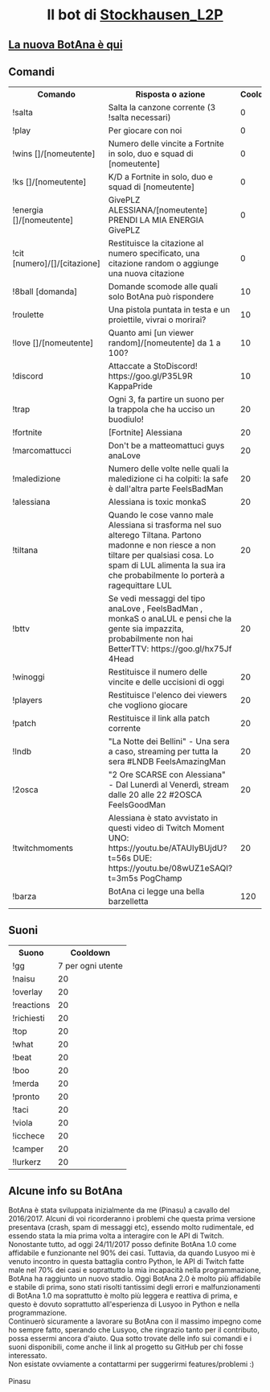 <center><h1>Il bot di <a href="https://www.twitch.tv/stockhausen_l2p/">Stockhausen_L2P</a></h1></center>

<h2>
  <a href="https://clips.twitch.tv/TalentedEnticingVultureImGlitch">La nuova BotAna è qui</a>
</h2>
<div>
  <h2>Comandi</h2>
  <table>
    <tr>
      <th>Comando</th>
      <th>Risposta o azione</th>
      <th>Cooldown</th>
    </tr>
    <tr>
      <td>!salta</td>
      <td>Salta la canzone corrente (3 !salta necessari)</td>
      <td>0</td>
    </tr>
    <tr>
      <td>!play</td>
      <td>Per giocare con noi</td>
      <td>0</td>
    </tr>
    <tr>
      <td>!wins []/[nomeutente]</td>
      <td>Numero delle vincite a Fortnite in solo, duo e squad di [nomeutente]</td>
      <td>0</td>
    </tr>
      <tr>
      <td>!ks []/[nomeutente]</td>
      <td>K/D a Fortnite in solo, duo e squad di [nomeutente]</td>
      <td>0</td>
    </tr>
    <tr>
      <td>!energia []/[nomeutente]</td>
      <td>GivePLZ ALESSIANA/[nomeutente] PRENDI LA MIA ENERGIA GivePLZ</td>
      <td>0</td>
    </tr>
    <tr>
      <td>!cit [numero]/[]/[citazione]</td>
      <td>Restituisce la citazione al numero specificato, una citazione random o aggiunge una nuova citazione</td>
      <td>0</td>
    </tr>
    <tr>
      <td>!8ball [domanda]</td>
      <td>Domande scomode alle quali solo BotAna può rispondere</td>
      <td>10</td>
    </tr>
    <tr>
      <td>!roulette</td>
      <td>Una pistola puntata in testa e un proiettile, vivrai o morirai?</td>
      <td>10</td>
    </tr>
    <tr>
      <td>!love []/[nomeutente]</td>
      <td>Quanto ami [un viewer random]/[nomeutente] da 1 a 100?</td>
      <td>10</td>
    </tr>
    <tr>
      <td>!discord</td>
      <td>Attaccate a StoDiscord! https://goo.gl/P35L9R KappaPride</td>
      <td>10</td>
    </tr>
    <tr>
      <td>!trap</td>
      <td>Ogni 3, fa partire un suono per la trappola che ha ucciso un buodiulo!</td>
      <td>20</td>
    </tr>
    <tr>
      <td>!fortnite</td>
      <td>[Fortnite] Alessiana</td>
      <td>20</td>
    </tr>
    <tr>
      <td>!marcomattucci</td>
      <td>Don't be a matteomattuci guys anaLove</td>
      <td>20</td>
    </tr>
    <tr>
      <td>!maledizione</td>
      <td>Numero delle volte nelle quali la maledizione ci ha colpiti: la safe è dall'altra parte FeelsBadMan </td>
      <td>20</td>
    </tr>
    <tr>
      <td>!alessiana</td>
      <td>Alessiana is toxic monkaS</td>
      <td>20</td>
    </tr>
    <tr>
      <td>!tiltana</td>
      <td>Quando le cose vanno male Alessiana si trasforma nel suo alterego Tiltana. Partono madonne e non riesce a non tiltare per qualsiasi cosa. Lo spam di LUL alimenta la sua ira che probabilmente lo porterà a ragequittare LUL</td>
      <td>20</td>
    </tr>
  <tr>
    <td>!bttv</td>
    <td>Se vedi messaggi del tipo anaLove , FeelsBadMan , monkaS o anaLUL e pensi che la gente sia impazzita, probabilmente non hai BetterTTV: https://goo.gl/hx75Jf 4Head</td>
    <td>20</td>
  </tr>
    <tr>
      <td>!winoggi</td>
      <td>Restituisce il numero delle vincite e delle uccisioni di oggi</td>
      <td>20</td>
    </tr>
    <tr>
      <td>!players</td>
      <td>Restituisce l'elenco dei viewers che vogliono giocare</td>
      <td>20</td>
    </tr>
    <tr>
      <td>!patch</td>
      <td>Restituisce il link alla patch corrente</td>
      <td>20</td>
    </tr>
    <tr>
      <td>!lndb</td>
      <td>"La Notte dei Bellini" - Una sera a caso, streaming per tutta la sera #LNDB FeelsAmazingMan</td>
      <td>20</td>
    </tr>
  <tr>
    <td>!2osca</td>
    <td>"2 Ore SCARSE con Alessiana" - Dal Lunerdì al Venerdì, stream dalle 20 alle 22 #2OSCA FeelsGoodMan</td>
    <td>20</td>
  </tr>
  <tr>
    <td>!twitchmoments</td>
    <td>Alessiana è stato avvistato in questi video di Twitch Moment UNO: https://youtu.be/ATAUIyBUjdU?t=56s DUE: https://youtu.be/08wUZ1eSAQI?t=3m5s PogChamp</td>
    <td>20</td>
  </tr>
  <tr>
    <td>!barza</td>
    <td>BotAna ci legge una bella barzelletta</td>
    <td>120</td>
  </tr>
  </table>
</div>

<div>
  <h2>Suoni</h2>
  <table>
    <th>Suono</th>
    <th>Cooldown</th>
  <tr>
    <td>!gg</td>
    <td>7 per ogni utente</td>
  </tr>
  <tr>
    <td>!naisu</td>
    <td>20</td>
  </tr>
  <tr>
    <td>!overlay</td>
    <td>20</td>
  </tr>
  <tr>
    <td>!reactions</td>
    <td>20</td>
  </tr>
  <tr>
    <td>!richiesti</td>
    <td>20</td>
  </tr>
  <tr>
    <td>!top</td>
    <td>20</td>
  </tr>
  <tr>
    <td>!what</td>
    <td>20</td>
  </tr>
  <tr>
    <td>!beat</td>
    <td>20</td>
  </tr>
  <tr>
    <td>!boo</td>
    <td>20</td>
  </tr>
  <tr>
    <td>!merda</td>
    <td>20</td>
  </tr>
    <tr>
    <td>!pronto</td>
    <td>20</td>
  </tr>
    <tr>
    <td>!taci</td>
    <td>20</td>
  </tr>
    <tr>
    <td>!viola</td>
    <td>20</td>
  </tr>
    <tr>
    <td>!icchece</td>
    <td>20</td>
  </tr>
    <tr>
    <td>!camper</td>
    <td>20</td>
  </tr>
    <tr>
    <td>!lurkerz</td>
    <td>20</td>
  </tr>
  </table>
</div>

<h2>Alcune info su BotAna</h2>
<p>BotAna è stata sviluppata inizialmente da me (Pinasu) a cavallo del 2016/2017. Alcuni di voi ricorderanno i problemi che questa prima versione presentava (crash, spam di messaggi etc), essendo molto rudimentale, ed essendo stata la mia prima volta a interagire con le API di Twitch. <br>Nonostante tutto, ad oggi 24/11/2017 posso definite BotAna 1.0 come affidabile e funzionante nel 90% dei casi. Tuttavia, da quando Lusyoo mi è venuto incontro in questa battaglia contro Python, le API di Twitch fatte male nel 70% dei casi e soprattutto la mia incapacità nella programmazione, BotAna ha raggiunto un nuovo stadio. Oggi BotAna 2.0 è molto più affidabile e stabile di prima, sono stati risolti tantissimi degli errori e malfunzionamenti di BotAna 1.0 ma soprattutto è molto più leggera e reattiva di prima, e questo è dovuto soprattutto all'esperienza di Lusyoo in Python e nella programmazione.<br>Continuerò sicuramente a lavorare su BotAna con il massimo impegno come ho sempre fatto, sperando che Lusyoo, che ringrazio tanto per il contributo, possa essermi ancora d'aiuto. Qua sotto trovate delle info sui comandi e i suoni disponibili, come anche il link al progetto su GitHub per chi fosse interessato.<br>Non esistate ovviamente a contattarmi per suggerirmi features/problemi :)<br><br>Pinasu</p>
